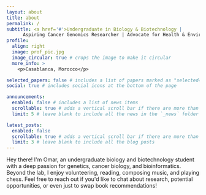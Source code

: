 ```yaml
---
layout: about
title: about
permalink: /
subtitle: <a href='#'>Undergraduate in Biology & Biotechnology | 
      Aspiring Cancer Genomics Researcher | Advocate for Health & Environmental Action  </a>.
profile:
  align: right
  image: prof_pic.jpg
  image_circular: true # crops the image to make it circular
  more_info: >
    <p>Casablanca, Morocco</p>

selected_papers: false # includes a list of papers marked as "selected={true}"
social: true # includes social icons at the bottom of the page

announcements:
  enabled: false # includes a list of news items
  scrollable: true # adds a vertical scroll bar if there are more than 3 news items
  limit: 5 # leave blank to include all the news in the `_news` folder

latest_posts:
  enabled: false
  scrollable: true # adds a vertical scroll bar if there are more than 3 new posts items
  limit: 3 # leave blank to include all the blog posts
---
```

Hey there! I'm Omar, an undergraduate biology and biotechnology student with a deep passion for genetics, cancer biology, and bioinformatics. Beyond the lab, I enjoy volunteering, reading, composing music, and playing chess. Feel free to reach out if you'd like to chat about research, potential opportunities, or even just to swap book recommendations!
